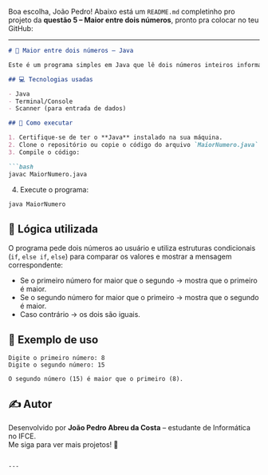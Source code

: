 Boa escolha, João Pedro! Abaixo está um `README.md` completinho pro projeto da **questão 5 – Maior entre dois números**, pronto pra colocar no teu GitHub:

---

```markdown
# 🔢 Maior entre dois números – Java

Este é um programa simples em Java que lê dois números inteiros informados pelo usuário e exibe qual deles é o maior, ou se os dois são iguais.

## 💻 Tecnologias usadas

- Java
- Terminal/Console
- Scanner (para entrada de dados)

## 🚀 Como executar

1. Certifique-se de ter o **Java** instalado na sua máquina.
2. Clone o repositório ou copie o código do arquivo `MaiorNumero.java`.
3. Compile o código:

```bash
javac MaiorNumero.java
```

4. Execute o programa:

```bash
java MaiorNumero
```

## 🧠 Lógica utilizada

O programa pede dois números ao usuário e utiliza estruturas condicionais (`if`, `else if`, `else`) para comparar os valores e mostrar a mensagem correspondente:

- Se o primeiro número for maior que o segundo → mostra que o primeiro é maior.
- Se o segundo número for maior que o primeiro → mostra que o segundo é maior.
- Caso contrário → os dois são iguais.

## 📄 Exemplo de uso

```
Digite o primeiro número: 8
Digite o segundo número: 15

O segundo número (15) é maior que o primeiro (8).
```

## ✍️ Autor

Desenvolvido por **João Pedro Abreu da Costa** – estudante de Informática no IFCE.  
Me siga para ver mais projetos! 🚀

```

---
